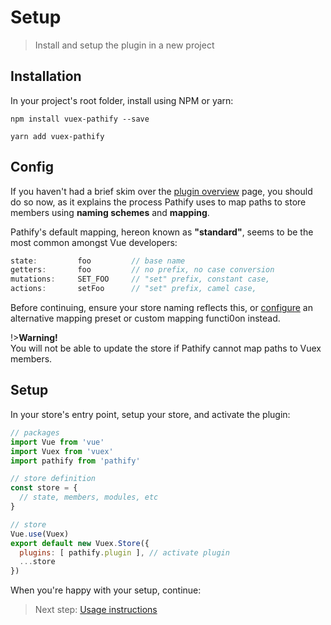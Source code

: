 # Setup

> Install and setup the plugin in a new project

## Installation

In your project's root folder, install using NPM or yarn:

```shell
npm install vuex-pathify --save
```
```shell
yarn add vuex-pathify
```

## Config

If you haven't had a brief skim over the [plugin overview](/discussion/overview.md) page, you should do so now, as it explains the process Pathify uses to map paths to store members using **naming schemes** and **mapping**.

Pathify's default mapping, hereon known as **"standard"**, seems to be the most common amongst Vue developers:


```js
state:         foo         // base name
getters:       foo         // no prefix, no case conversion
mutations:     SET_FOO     // "set" prefix, constant case, 
actions:       setFoo      // "set" prefix, camel case, 
``` 
Before continuing, ensure your store naming reflects this, or [configure](/guide/config.md) an alternative mapping preset or custom mapping functi0on instead.

!>**Warning!**<br>You will not be able to update the store if Pathify cannot map paths to Vuex members.

## Setup

In your store's entry point, setup your store, and activate the plugin:

```js
// packages
import Vue from 'vue'
import Vuex from 'vuex'
import pathify from 'pathify'

// store definition
const store = {
  // state, members, modules, etc
}

// store
Vue.use(Vuex)
export default new Vuex.Store({
  plugins: [ pathify.plugin ], // activate plugin
  ...store
})
```

When you're happy with your setup, continue:

> Next step: [Usage instructions](/resources/usage.md)   


